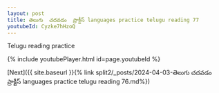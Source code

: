 ```yaml
---
layout: post
title: తెలుగు  చదవడం  ప్రాక్టీస్ languages practice telugu reading 77
youtubeId: Cyzke7hHzoQ
---
```

 
 
Telugu reading practice
 
 
 
 
 


{% include youtubePlayer.html id=page.youtubeId %}
 
[Next]({{ site.baseurl }}{% link  split2/_posts/2024-04-03-తెలుగు  చదవడం  ప్రాక్టీస్ languages practice telugu reading 76.md%})
 
